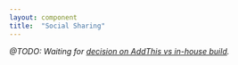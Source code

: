 ```yaml
---
layout: component
title:  "Social Sharing"
---
```


_@TODO: Waiting for [decision on AddThis vs in-house build](https://notableapp.com/posts/819002#annotate/819002)._